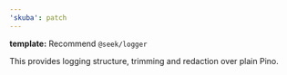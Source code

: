```yaml
---
'skuba': patch
---
```


**template:** Recommend `@seek/logger`

This provides logging structure, trimming and redaction over plain Pino.
